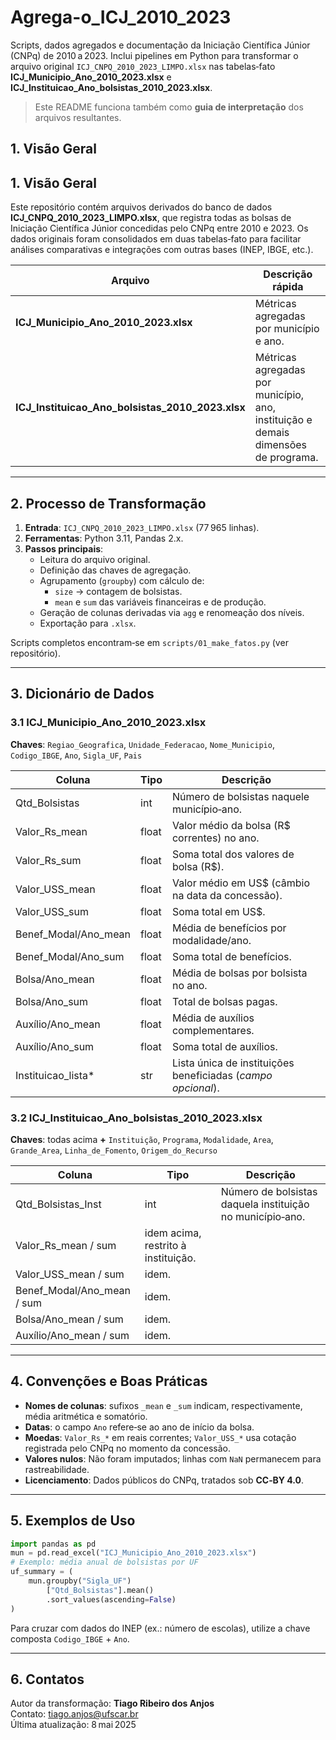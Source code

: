# Agrega-o_ICJ_2010_2023


Scripts, dados agregados e documentação da Iniciação Científica Júnior (CNPq) de 2010 a 2023. Inclui pipelines em Python para transformar o arquivo original `ICJ_CNPQ_2010_2023_LIMPO.xlsx` nas tabelas‑fato **ICJ_Municipio_Ano_2010_2023.xlsx** e **ICJ_Instituicao_Ano_bolsistas_2010_2023.xlsx**.

> Este README funciona também como **guia de interpretação** dos arquivos resultantes.

## 1. Visão Geral

## 1. Visão Geral
Este repositório contém arquivos derivados do banco de dados **ICJ_CNPQ_2010_2023_LIMPO.xlsx**, que registra todas as bolsas de Iniciação Científica Júnior concedidas pelo CNPq entre 2010 e 2023. Os dados originais foram consolidados em duas tabelas‑fato para facilitar análises comparativas e integrações com outras bases (INEP, IBGE, etc.).

| Arquivo | Descrição rápida |
|---------|------------------|
| **ICJ_Municipio_Ano_2010_2023.xlsx** | Métricas agregadas por município e ano. |
| **ICJ_Instituicao_Ano_bolsistas_2010_2023.xlsx** | Métricas agregadas por município, ano, instituição e demais dimensões de programa. |

---

## 2. Processo de Transformação
1. **Entrada**: `ICJ_CNPQ_2010_2023_LIMPO.xlsx` (77 965 linhas).  
2. **Ferramentas**: Python 3.11, Pandas 2.x.  
3. **Passos principais**:
   - Leitura do arquivo original.
   - Definição das chaves de agregação.
   - Agrupamento (`groupby`) com cálculo de:
     - `size` → contagem de bolsistas.
     - `mean` e `sum` das variáveis financeiras e de produção.
   - Geração de colunas derivadas via `agg` e renomeação dos níveis.
   - Exportação para `.xlsx`.

Scripts completos encontram‑se em `scripts/01_make_fatos.py` (ver repositório).

---

## 3. Dicionário de Dados
### 3.1 ICJ_Municipio_Ano_2010_2023.xlsx
**Chaves**: `Regiao_Geografica`, `Unidade_Federacao`, `Nome_Municipio`, `Codigo_IBGE`, `Ano`, `Sigla_UF`, `Pais`

| Coluna | Tipo | Descrição |
|--------|------|-----------|
| Qtd_Bolsistas | int | Número de bolsistas naquele município‑ano. |
| Valor_Rs_mean | float | Valor médio da bolsa (R$ correntes) no ano. |
| Valor_Rs_sum | float | Soma total dos valores de bolsa (R$). |
| Valor_USS_mean | float | Valor médio em US$ (câmbio na data da concessão). |
| Valor_USS_sum | float | Soma total em US$. |
| Benef_Modal/Ano_mean | float | Média de benefícios por modalidade/ano. |
| Benef_Modal/Ano_sum | float | Soma total de benefícios. |
| Bolsa/Ano_mean | float | Média de bolsas por bolsista no ano. |
| Bolsa/Ano_sum | float | Total de bolsas pagas. |
| Auxílio/Ano_mean | float | Média de auxílios complementares. |
| Auxílio/Ano_sum | float | Soma total de auxílios. |
| Instituicao_lista* | str | Lista única de instituições beneficiadas (*campo opcional*). |

### 3.2 ICJ_Instituicao_Ano_bolsistas_2010_2023.xlsx
**Chaves**: todas acima **+** `Instituição`, `Programa`, `Modalidade`, `Area`, `Grande_Area`, `Linha_de_Fomento`, `Origem_do_Recurso`

| Coluna | Tipo | Descrição |
|--------|------|-----------|
| Qtd_Bolsistas_Inst | int | Número de bolsistas daquela instituição no município‑ano. |
| Valor_Rs_mean / sum | idem acima, restrito à instituição. |
| Valor_USS_mean / sum | idem. |
| Benef_Modal/Ano_mean / sum | idem. |
| Bolsa/Ano_mean / sum | idem. |
| Auxílio/Ano_mean / sum | idem. |

---

## 4. Convenções e Boas Práticas
- **Nomes de colunas**: sufixos `_mean` e `_sum` indicam, respectivamente, média aritmética e somatório.
- **Datas**: o campo `Ano` refere‑se ao ano de início da bolsa.
- **Moedas**: `Valor_Rs_*` em reais correntes; `Valor_USS_*` usa cotação registrada pelo CNPq no momento da concessão.
- **Valores nulos**: Não foram imputados; linhas com `NaN` permanecem para rastreabilidade.
- **Licenciamento**: Dados públicos do CNPq, tratados sob **CC‑BY 4.0**.

---

## 5. Exemplos de Uso
```python
import pandas as pd
mun = pd.read_excel("ICJ_Municipio_Ano_2010_2023.xlsx")
# Exemplo: média anual de bolsistas por UF
uf_summary = (
    mun.groupby("Sigla_UF")
        ["Qtd_Bolsistas"].mean()
        .sort_values(ascending=False)
)
```
Para cruzar com dados do INEP (ex.: número de escolas), utilize a chave composta `Codigo_IBGE` + `Ano`.

---

## 6. Contatos
Autor da transformação: **Tiago Ribeiro dos Anjos**  
Contato: tiago.anjos@ufscar.br  
Última atualização: 8 mai 2025


